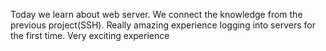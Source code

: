 Today we learn about web server. We connect the knowledge from the previous project(SSH). Really amazing experience logging into servers for the first time. Very exciting experience
